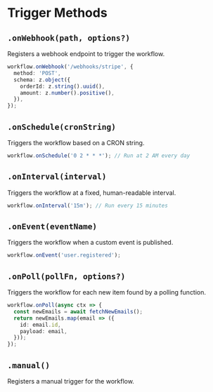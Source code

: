 # Trigger Methods

## `.onWebhook(path, options?)`

Registers a webhook endpoint to trigger the workflow.

```typescript
workflow.onWebhook('/webhooks/stripe', {
  method: 'POST',
  schema: z.object({
    orderId: z.string().uuid(),
    amount: z.number().positive(),
  }),
});
```

## `.onSchedule(cronString)`

Triggers the workflow based on a CRON string.

```typescript
workflow.onSchedule('0 2 * * *'); // Run at 2 AM every day
```

## `.onInterval(interval)`

Triggers the workflow at a fixed, human-readable interval.

```typescript
workflow.onInterval('15m'); // Run every 15 minutes
```

## `.onEvent(eventName)`

Triggers the workflow when a custom event is published.

```typescript
workflow.onEvent('user.registered');
```

## `.onPoll(pollFn, options?)`

Triggers the workflow for each new item found by a polling function.

```typescript
workflow.onPoll(async ctx => {
  const newEmails = await fetchNewEmails();
  return newEmails.map(email => ({
    id: email.id,
    payload: email,
  }));
});
```

## `.manual()`

Registers a manual trigger for the workflow.
